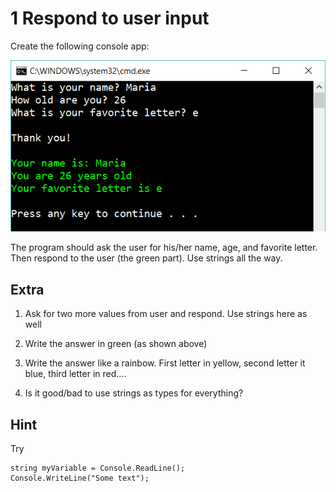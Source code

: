 ﻿# 1 Respond to user input

Create the following console app:

![File](1.png)

The program should ask the user for his/her name, age, and favorite letter. Then respond to the user (the green part). Use strings all the way.

## Extra

1. Ask for two more values from user and respond. Use strings here as well

2. Write the answer in green (as shown above)

3. Write the answer like a rainbow. First letter in yellow, second letter it blue, third letter in red…. 

4. Is it good/bad to use strings as types for everything?

## Hint

Try

    string myVariable = Console.ReadLine();
    Console.WriteLine("Some text");